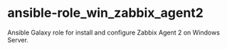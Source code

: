 # ansible-role_win_zabbix_agent2
Ansible Galaxy role for install and configure Zabbix Agent 2 on Windows Server.
